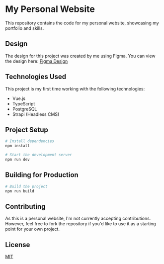# My Personal Website

This repository contains the code for my personal website, showcasing my portfolio and skills.

## Design

The design for this project was created by me using Figma. You can view the design here:
[Figma Design](https://www.figma.com/design/YzJg5IHBtWLqhr4iY59fXD/Personal-Portfolio-Web-Page?node-id=19-2&t=C5dnTYHFimywMV2D-1)

## Technologies Used

This project is my first time working with the following technologies:

- Vue.js
- TypeScript
- PostgreSQL
- Strapi (Headless CMS)

## Project Setup

```bash
# Install dependencies
npm install

# Start the development server
npm run dev
```

## Building for Production

```bash
# Build the project
npm run build
```

## Contributing

As this is a personal website, I'm not currently accepting contributions. However, feel free to fork the repository if you'd like to use it as a starting point for your own project.

## License

[MIT](https://choosealicense.com/licenses/mit/)